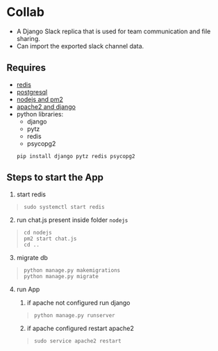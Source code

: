 # Collab
- A Django Slack replica that is used for team communication and file sharing.
- Can import the exported slack channel data.

## Requires
 * [redis](https://www.digitalocean.com/community/tutorials/how-to-install-and-configure-redis-on-ubuntu-16-04)
 * [postgresql](https://www.digitalocean.com/community/tutorials/how-to-install-and-use-postgresql-on-ubuntu-16-04)
 * [nodejs and pm2](https://www.digitalocean.com/community/tutorials/how-to-install-node-js-on-ubuntu-16-04)
 * [apache2 and django](https://www.digitalocean.com/community/tutorials/how-to-serve-django-applications-with-apache-and-mod_wsgi-on-ubuntu-16-04)
 * python libraries:
    * django
    * pytz
    * redis
    * psycopg2
    ```
    pip install django pytz redis psycopg2
    ```
    
## Steps to start the App
1. start redis
 > ```
 > sudo systemctl start redis
 > ```
    
2. run chat.js present inside folder `nodejs`
 >  ```
 > cd nodejs
 > pm2 start chat.js
 > cd ..
 > ```
    
3. migrate db
 > ```
 > python manage.py makemigrations
 > python manage.py migrate
 > ```
    
4. run App
   1. if apache not configured run django
   > ```
   > python manage.py runserver
   > ```
   
   2. if apache configured restart apache2
   > ```
   > sudo service apache2 restart
   > ```
 

